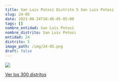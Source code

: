 ```yaml
---
title: San Luis Potosí Distrito 5 San Luis Potosi
slug: 24-05
date: 2021-06-24T10:46:05-05:00
tags: []
nombre_entidad: San Luis Potosí
nombre_distrito: San Luis Potosi
entidad: 24
distrito: 5
image_path: /img/24-05.png
draft: false
---
```


![](/img/24-05.png)

[Ver los 300 distritos](/docs/elecciones-2021)
